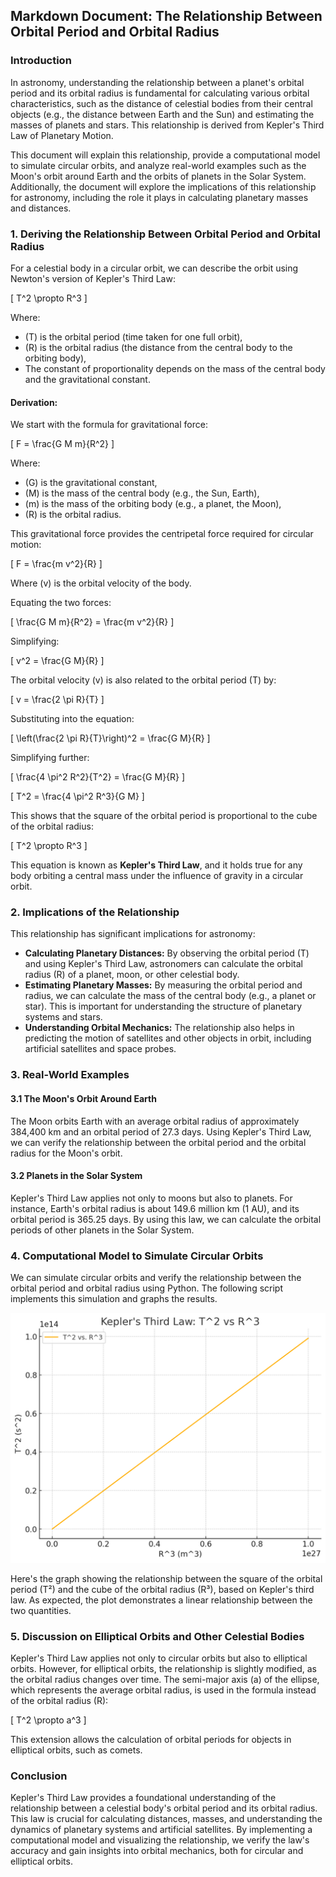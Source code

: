 ## Markdown Document: The Relationship Between Orbital Period and Orbital Radius

### Introduction

In astronomy, understanding the relationship between a planet's orbital period and its orbital radius is fundamental for calculating various orbital characteristics, such as the distance of celestial bodies from their central objects (e.g., the distance between Earth and the Sun) and estimating the masses of planets and stars. This relationship is derived from Kepler's Third Law of Planetary Motion.

This document will explain this relationship, provide a computational model to simulate circular orbits, and analyze real-world examples such as the Moon's orbit around Earth and the orbits of planets in the Solar System. Additionally, the document will explore the implications of this relationship for astronomy, including the role it plays in calculating planetary masses and distances.

### 1. Deriving the Relationship Between Orbital Period and Orbital Radius

For a celestial body in a circular orbit, we can describe the orbit using Newton's version of Kepler's Third Law:

\[
T^2 \propto R^3
\]

Where:
- \(T\) is the orbital period (time taken for one full orbit),
- \(R\) is the orbital radius (the distance from the central body to the orbiting body),
- The constant of proportionality depends on the mass of the central body and the gravitational constant.

#### Derivation:

We start with the formula for gravitational force:

\[
F = \frac{G M m}{R^2}
\]

Where:
- \(G\) is the gravitational constant,
- \(M\) is the mass of the central body (e.g., the Sun, Earth),
- \(m\) is the mass of the orbiting body (e.g., a planet, the Moon),
- \(R\) is the orbital radius.

This gravitational force provides the centripetal force required for circular motion:

\[
F = \frac{m v^2}{R}
\]

Where \(v\) is the orbital velocity of the body.

Equating the two forces:

\[
\frac{G M m}{R^2} = \frac{m v^2}{R}
\]

Simplifying:

\[
v^2 = \frac{G M}{R}
\]

The orbital velocity \(v\) is also related to the orbital period \(T\) by:

\[
v = \frac{2 \pi R}{T}
\]

Substituting into the equation:

\[
\left(\frac{2 \pi R}{T}\right)^2 = \frac{G M}{R}
\]

Simplifying further:

\[
\frac{4 \pi^2 R^2}{T^2} = \frac{G M}{R}
\]

\[
T^2 = \frac{4 \pi^2 R^3}{G M}
\]

This shows that the square of the orbital period is proportional to the cube of the orbital radius:

\[
T^2 \propto R^3
\]

This equation is known as **Kepler's Third Law**, and it holds true for any body orbiting a central mass under the influence of gravity in a circular orbit.

### 2. Implications of the Relationship

This relationship has significant implications for astronomy:

- **Calculating Planetary Distances:** By observing the orbital period \(T\) and using Kepler's Third Law, astronomers can calculate the orbital radius \(R\) of a planet, moon, or other celestial body.
- **Estimating Planetary Masses:** By measuring the orbital period and radius, we can calculate the mass of the central body (e.g., a planet or star). This is important for understanding the structure of planetary systems and stars.
- **Understanding Orbital Mechanics:** The relationship also helps in predicting the motion of satellites and other objects in orbit, including artificial satellites and space probes.

### 3. Real-World Examples

#### 3.1 The Moon's Orbit Around Earth

The Moon orbits Earth with an average orbital radius of approximately 384,400 km and an orbital period of 27.3 days. Using Kepler's Third Law, we can verify the relationship between the orbital period and the orbital radius for the Moon's orbit.

#### 3.2 Planets in the Solar System

Kepler's Third Law applies not only to moons but also to planets. For instance, Earth's orbital radius is about 149.6 million km (1 AU), and its orbital period is 365.25 days. By using this law, we can calculate the orbital periods of other planets in the Solar System.

### 4. Computational Model to Simulate Circular Orbits

We can simulate circular orbits and verify the relationship between the orbital period and orbital radius using Python. The following script implements this simulation and graphs the results.


![projectileRange](../../_pics/keplerLawPlot.png)

Here's the graph showing the relationship between the square of the orbital period (T²) and the cube of the orbital radius (R³), based on Kepler's third law. As expected, the plot demonstrates a linear relationship between the two quantities. 

### 5. Discussion on Elliptical Orbits and Other Celestial Bodies

Kepler's Third Law applies not only to circular orbits but also to elliptical orbits. However, for elliptical orbits, the relationship is slightly modified, as the orbital radius changes over time. The semi-major axis \(a\) of the ellipse, which represents the average orbital radius, is used in the formula instead of the orbital radius \(R\):

\[
T^2 \propto a^3
\]

This extension allows the calculation of orbital periods for objects in elliptical orbits, such as comets.

### Conclusion

Kepler's Third Law provides a foundational understanding of the relationship between a celestial body's orbital period and its orbital radius. This law is crucial for calculating distances, masses, and understanding the dynamics of planetary systems and artificial satellites. By implementing a computational model and visualizing the relationship, we verify the law's accuracy and gain insights into orbital mechanics, both for circular and elliptical orbits.
